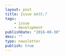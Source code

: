 ```yaml
---
layout: post
title: Issue &#35;7
tags:
    - issue
    - development
publishDate: "2016-08-30"
desc: ""
type: newsletter
publish: true
---
```



